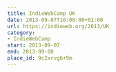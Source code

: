 ```yaml
---
title: IndieWebCamp UK
date: 2013-09-07T10:00:00+01:00
url: https://indieweb.org/2013/UK
category:
- IndieWebCamp
start: 2013-09-07
end: 2013-09-08
place_id: 9c2xrvg6+9m
---
```

